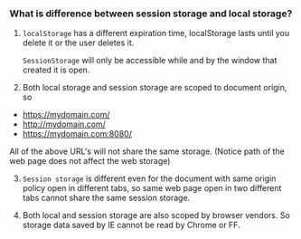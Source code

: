 ### What is difference between session storage and local storage?

1. `localStorage` has a different expiration time, localStorage lasts until you delete it or the user deletes it. 

   `SessionStorage` will only be accessible while and by the window that created it is open. 
	
2. Both local storage and session storage are scoped to document origin, so

  - https://mydomain.com/ 
  - http://mydomain.com/ 
  - https://mydomain.com:8080/
  

  All of the above URL's will not share the same storage. (Notice path of the web page does not affect the web storage)


3. `Session storage` is different even for the document with same origin policy open in different tabs, so same web page open in two different tabs cannot share the same session storage.

4. Both local and session storage are also scoped by browser vendors. So storage data saved by IE cannot be read by Chrome or FF.